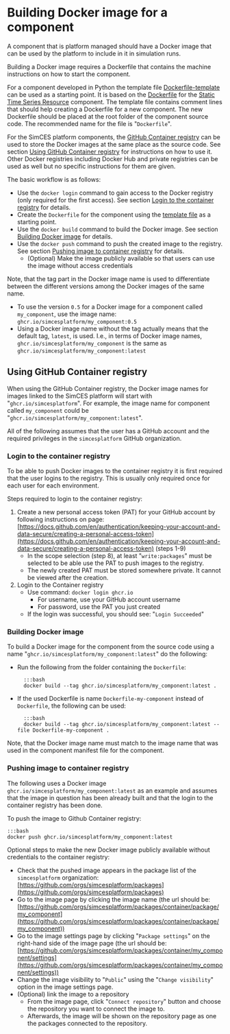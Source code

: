 # Building Docker image for a component

A component that is platform managed should have a Docker image that can be used by the platform to include in it in simulation runs.

Building a Docker image requires a Dockerfile that contains the machine instructions on how to start the component.

For a component developed in Python the template file [Dockerfile-template](https://github.com/simcesplatform/Platform-Manager/blob/master/instructions/Dockerfile-template) can be used as a starting point. It is based on the [Dockerfile](https://github.com/simcesplatform/static-time-series-resource/blob/master/Dockerfile) for the [Static Time Series Resource](energy_static-time-series-resource.md) component. The template file contains comment lines that should help creating a Dockerfile for a new component. The new Dockerfile should be placed at the root folder of the component source code. The recommended name for the file is "`Dockerfile`".

For the SimCES platform components, the [GitHub Container registry](https://docs.github.com/en/packages/working-with-a-github-packages-registry/working-with-the-container-registry) can be used to store the Docker images at the same place as the source code. See section [Using GitHub Container registry](#using-github-container-registry) for instructions on how to use it. Other Docker registries including Docker Hub and private registries can be used as well but no specific instructions for them are given.

The basic workflow is as follows:

- Use the `docker login` command to gain access to the Docker registry (only required for the first access). See section [Login to the container registry](#login-to-the-container-registry) for details.
- Create the `Dockerfile` for the component using the [template file](https://github.com/simcesplatform/Platform-Manager/blob/master/instructions/Dockerfile-template) as a starting point.
- Use the `docker build` command to build the Docker image. See section [Building Docker image](#building-docker-image) for details.
- Use the `docker push` command to push the created image to the registry. See section [Pushing image to container registry](#pushing-image-to-container-registry) for details.
    - (Optional) Make the image publicly available so that users can use the image without access credentials

Note, that the tag part in the Docker image name is used to differentiate between the different versions among the Docker images of the same name.

- To use the version `0.5` for a Docker image for a component called `my_component`, use the image name: `ghcr.io/simcesplatform/my_component:0.5`
- Using a Docker image name without the tag actually means that the default tag, `latest`, is used. I.e., in terms of Docker image names, `ghcr.io/simcesplatform/my_component` is the same as `ghcr.io/simcesplatform/my_component:latest`

## Using GitHub Container registry

When using the GitHub Container registry, the Docker image names for images linked to the SimCES platform will start with "`ghcr.io/simcesplatform`". For example, the image name for component called `my_component` could be "`ghcr.io/simcesplatform/my_component:latest`".

All of the following assumes that the user has a GitHub account and the required privileges in the `simcesplatform` GitHub organization.

### Login to the container registry

To be able to push Docker images to the container registry it is first required that the user logins to the registry. This is usually only required once for each user for each environment.

Steps required to login to the container registry:

1. Create a new personal access token (PAT) for your GitHub account by following instructions on page: [https://docs.github.com/en/authentication/keeping-your-account-and-data-secure/creating-a-personal-access-token](https://docs.github.com/en/authentication/keeping-your-account-and-data-secure/creating-a-personal-access-token) (steps 1-9)
    - In the scope selection (step 8), at least "`write:packages`" must be selected to be able use the PAT to push images to the registry.
    - The newly created PAT must be stored somewhere private. It cannot be viewed after the creation.
2. Login to the Container registry
    - Use command: `docker login ghcr.io`
        - For username, use your GitHub account username
        - For password, use the PAT you just created
    - If the login was successful, you should see: "`Login Succeeded`"

### Building Docker image

To build a Docker image for the component from the source code using a name "`ghcr.io/simcesplatform/my_component:latest`" do the following:

- Run the following from the folder containing the `Dockerfile`:

        :::bash
        docker build --tag ghcr.io/simcesplatform/my_component:latest .

- If the used Dockerfile is name `Dockerfile-my-component` instead of `Dockerfile`, the following can be used:

        :::bash
        docker build --tag ghcr.io/simcesplatform/my_component:latest --file Dockerfile-my-component .

Note, that the Docker image name must match to the image name that was used in the component manifest file for the component.

### Pushing image to container registry

The following uses a Docker image `ghcr.io/simcesplatform/my_component:latest` as an example and assumes that the image in question has been already built and that the login to the container registry has been done.

To push the image to Github Container registry:

    :::bash
    docker push ghcr.io/simcesplatform/my_component:latest

Optional steps to make the new Docker image publicly available without credentials to the container registry:

- Check that the pushed image appears in the package list of the `simcesplatform` organization: [https://github.com/orgs/simcesplatform/packages](https://github.com/orgs/simcesplatform/packages)
- Go to the image page by clicking the image name (the url should be: [https://github.com/orgs/simcesplatform/packages/container/package/my_component](https://github.com/orgs/simcesplatform/packages/container/package/my_component))
- Go to the image settings page by clicking "`Package settings`" on the right-hand side of the image page (the url should be: [https://github.com/orgs/simcesplatform/packages/container/my_component/settings](https://github.com/orgs/simcesplatform/packages/container/my_component/settings))
- Change the image visibility to "`Public`" using the "`Change visibility`" option in the image settings page.
- (Optional) link the image to a repository
    - From the image page, click "`Connect repository`" button and choose the repository you want to connect the image to.
    - Afterwards, the image will be shown on the repository page as one the packages connected to the repository.
